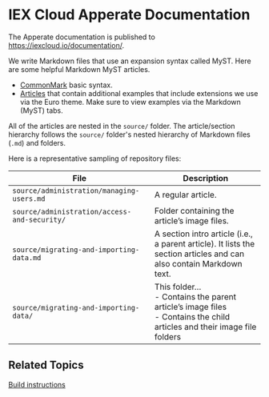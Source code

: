 # IEX Cloud Apperate Documentation 

The Apperate documentation is published to <https://iexcloud.io/documentation/>.

We write Markdown files that use an expansion syntax called MyST. Here are some helpful Markdown MyST articles.

- [CommonMark](https://myst-parser.readthedocs.io/en/latest/syntax/syntax.html) basic syntax.
- [Articles](https://pradyunsg.me/furo/reference/) that contain additional examples that include extensions we use via the Euro theme. Make sure to view examples via the Markdown (MyST) tabs.

All of the articles are nested in the `source/` folder. The article/section hierarchy follows the `source/` folder's nested hierarchy of Markdown files (`.md`) and folders. 

Here is a representative sampling of repository files:

| File | Description |
| --- | --- |
| `source/administration/managing-users.md` | A regular article. |
| `source/administration/access-and-security/` | Folder containing the article’s image files. |
| `source/migrating-and-importing-data.md` | A section intro article (i.e., a parent article). It lists the section articles and can also contain Markdown text. |
| `source/migrating-and-importing-data/` | This folder…<br> - Contains the parent article’s image files<br>- Contains the child articles and their image file folders |

## Related Topics

[Build instructions](./BUILD_INSTRUCTIONS.md)